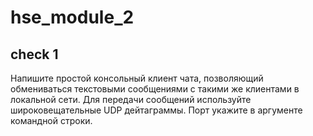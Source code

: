 # hse_module_2

## check 1
Напишите простой консольный клиент чата, позволяющий обмениваться текстовыми сообщениями с такими же клиентами в локальной сети. Для передачи сообщений используйте широковещательные UDP дейтаграммы. Порт укажите в аргументе командной строки.
